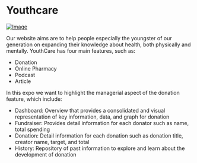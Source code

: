 # Youthcare

[![Image](https://github.com/user-attachments/assets/0b178902-6502-4038-8980-b8ac7fc444c5)](https://youtu.be/kXPqpTxNCME?si=GPmGiE2DFXCW9vZO "Demo")

Our website aims are to help people especially the youngster of our generation on expanding their knowledge about health, both physically and mentally. YouthCare has four main features, such as:
* Donation
* Online Pharmacy
* Podcast
* Article

In this expo we want to highlight the managerial aspect of the donation feature, which include:
* Dashboard: Overview that provides a consolidated and visual representation of key information, data, and graph for donation
* Fundraiser: Provides detail information for each donator such as name, total spending
* Donation: Detail information for each donation such as donation title, creator name, target, and total
* History: Repository of past information to explore and learn about the development of donation 
